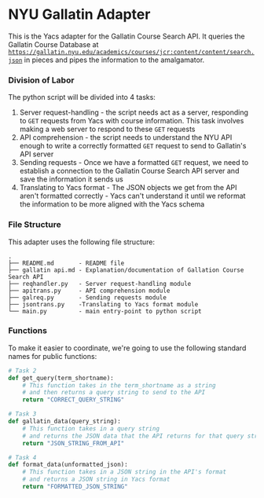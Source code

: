 # NYU Gallatin Adapter
This is the Yacs adapter for the Gallatin Course Search API. It queries the Gallatin Course Database at [`https://gallatin.nyu.edu/academics/courses/jcr:content/content/search.json`][gallatin-api] in pieces and pipes the information to the amalgamator.

### Division of Labor
The python script will be divided into 4 tasks:

1. Server request-handling - the script needs act as a server, responding to `GET` requests from Yacs with course information. This task involves making a web server to respond to these `GET` requests
2. API comprehension - the script needs to understand the NYU API enough to write a correctly formatted `GET` request to send to Gallatin's API server
3. Sending requests - Once we have a formatted `GET` request, we need to establish a connection to the Gallatin Course Search API server and save the information it sends us
4. Translating to Yacs format - The JSON objects we get from the API aren't formatted correctly - Yacs can't understand it until we reformat the information to be more aligned with the Yacs schema

### File Structure
This adapter uses the following file structure:

```
.
├── README.md		- README file
├── gallatin api.md - Explanation/documentation of Gallation Course Search API
├── reqhandler.py	- Server request-handling module
├── apitrans.py		- API comprehension module
├── galreq.py		- Sending requests module
├── jsontrans.py	-Translating to Yacs format module
└── main.py			- main entry-point to python script
```

### Functions
To make it easier to coordinate, we're going to use the following standard names for public functions:

```python
# Task 2
def get_query(term_shortname):
	# This function takes in the term_shortname as a string
	# and then returns a query string to send to the API
	return "CORRECT_QUERY_STRING"

# Task 3
def gallatin_data(query_string):
	# This function takes in a query string
	# and returns the JSON data that the API returns for that query string
	return "JSON_STRING_FROM_API"

# Task 4
def format_data(unformatted_json):
	# This function takes in a JSON string in the API's format
	# and returns a JSON string in Yacs format
	return "FORMATTED_JSON_STRING"

```

[gallatin-api]: https://gallatin.nyu.edu/academics/courses/jcr:content/content/search.json
